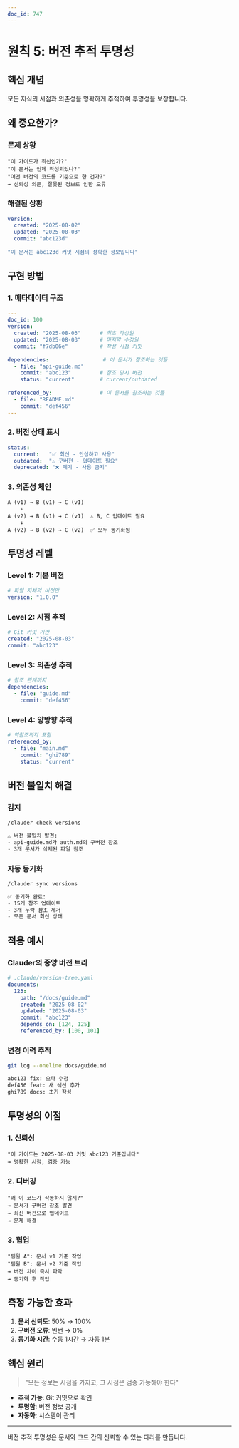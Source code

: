 ```yaml
---
doc_id: 747
---
```


# 원칙 5: 버전 추적 투명성

## 핵심 개념
모든 지식의 시점과 의존성을 명확하게 추적하여 투명성을 보장합니다.

## 왜 중요한가?

### 문제 상황
```
"이 가이드가 최신인가?"
"이 문서는 언제 작성되었나?"  
"어떤 버전의 코드를 기준으로 한 건가?"
→ 신뢰성 의문, 잘못된 정보로 인한 오류
```

### 해결된 상황
```yaml
version:
  created: "2025-08-02"
  updated: "2025-08-03"
  commit: "abc123d"
  
"이 문서는 abc123d 커밋 시점의 정확한 정보입니다"
```

## 구현 방법

### 1. 메타데이터 구조
```yaml
---
doc_id: 100
version:
  created: "2025-08-03"      # 최초 작성일
  updated: "2025-08-03"      # 마지막 수정일
  commit: "f7db06e"          # 작성 시점 커밋
  
dependencies:                 # 이 문서가 참조하는 것들
  - file: "api-guide.md"
    commit: "abc123"         # 참조 당시 버전
    status: "current"        # current/outdated
    
referenced_by:               # 이 문서를 참조하는 것들
  - file: "README.md"
    commit: "def456"
---
```

### 2. 버전 상태 표시
```yaml
status:
  current:   "✅ 최신 - 안심하고 사용"
  outdated:  "⚠️ 구버전 - 업데이트 필요"
  deprecated: "❌ 폐기 - 사용 금지"
```

### 3. 의존성 체인
```
A (v1) → B (v1) → C (v1)
    ↓
A (v2) → B (v1) → C (v1)  ⚠️ B, C 업데이트 필요
    ↓
A (v2) → B (v2) → C (v2)  ✅ 모두 동기화됨
```

## 투명성 레벨

### Level 1: 기본 버전
```yaml
# 파일 자체의 버전만
version: "1.0.0"
```

### Level 2: 시점 추적
```yaml
# Git 커밋 기반
created: "2025-08-03"
commit: "abc123"
```

### Level 3: 의존성 추적
```yaml
# 참조 관계까지
dependencies:
  - file: "guide.md"
    commit: "def456"
```

### Level 4: 양방향 추적
```yaml
# 역참조까지 포함
referenced_by:
  - file: "main.md"
    commit: "ghi789"
    status: "current"
```

## 버전 불일치 해결

### 감지
```bash
/clauder check versions

⚠️ 버전 불일치 발견:
- api-guide.md가 auth.md의 구버전 참조
- 3개 문서가 삭제된 파일 참조
```

### 자동 동기화
```bash
/clauder sync versions

✅ 동기화 완료:
- 15개 참조 업데이트
- 3개 누락 참조 제거
- 모든 문서 최신 상태
```

## 적용 예시

### Clauder의 중앙 버전 트리
```yaml
# .claude/version-tree.yaml
documents:
  123:
    path: "/docs/guide.md"
    created: "2025-08-02"
    updated: "2025-08-03"
    commit: "abc123"
    depends_on: [124, 125]
    referenced_by: [100, 101]
```

### 변경 이력 추적
```bash
git log --oneline docs/guide.md

abc123 fix: 오타 수정
def456 feat: 새 섹션 추가
ghi789 docs: 초기 작성
```

## 투명성의 이점

### 1. 신뢰성
```
"이 가이드는 2025-08-03 커밋 abc123 기준입니다"
→ 명확한 시점, 검증 가능
```

### 2. 디버깅
```
"왜 이 코드가 작동하지 않지?"
→ 문서가 구버전 참조 발견
→ 최신 버전으로 업데이트
→ 문제 해결
```

### 3. 협업
```
"팀원 A": 문서 v1 기준 작업
"팀원 B": 문서 v2 기준 작업  
→ 버전 차이 즉시 파악
→ 동기화 후 작업
```

## 측정 가능한 효과

1. **문서 신뢰도**: 50% → 100%
2. **구버전 오류**: 빈번 → 0%
3. **동기화 시간**: 수동 1시간 → 자동 1분

## 핵심 원리

> "모든 정보는 시점을 가지고, 
> 그 시점은 검증 가능해야 한다"

- **추적 가능**: Git 커밋으로 확인
- **투명함**: 버전 정보 공개
- **자동화**: 시스템이 관리

---

버전 추적 투명성은 문서와 코드 간의 
신뢰할 수 있는 다리를 만듭니다.